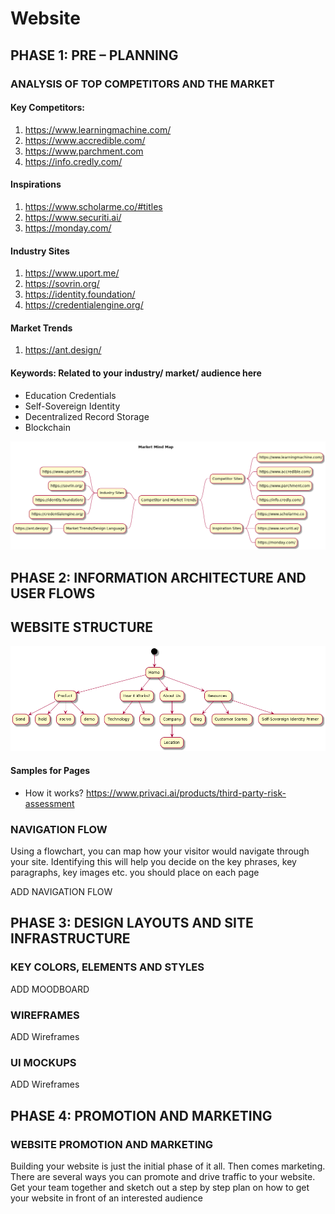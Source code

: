 # Website

## PHASE 1: PRE – PLANNING

### ANALYSIS OF TOP COMPETITORS AND THE MARKET
#### Key Competitors:
1. https://www.learningmachine.com/
2. https://www.accredible.com/
3. https://www.parchment.com
4. https://info.credly.com/ 
#### Inspirations
1. https://www.scholarme.co/#titles
2. https://www.securiti.ai/
3. https://monday.com/

#### Industry Sites
1. https://www.uport.me/
2. https://sovrin.org/
3. https://identity.foundation/
4. https://credentialengine.org/
#### Market Trends
1. https://ant.design/

#### Keywords:  Related to your industry/ market/ audience here
* Education Credentials
* Self-Sovereign Identity
* Decentralized Record Storage
* Blockchain

![minmpaMarket](market-trends.png "Mind Map")




## PHASE 2: INFORMATION ARCHITECTURE AND USER FLOWS
## WEBSITE STRUCTURE

![sitemap](sitemap.png "Site Map")

#### Samples for Pages
* How it works? https://www.privaci.ai/products/third-party-risk-assessment


### NAVIGATION FLOW
Using a flowchart, you can map how your visitor would navigate through your site. Identifying this will help you decide on the key phrases, key paragraphs, key images etc. you should place on each page


ADD NAVIGATION FLOW

## PHASE 3: DESIGN LAYOUTS AND SITE INFRASTRUCTURE

### KEY COLORS, ELEMENTS AND STYLES
ADD MOODBOARD

### WIREFRAMES
ADD Wireframes

### UI MOCKUPS
ADD Wireframes

## PHASE 4: PROMOTION AND MARKETING

### WEBSITE PROMOTION AND MARKETING
Building your website is just the initial phase of it all. Then comes marketing. There are several ways you can promote and drive traffic to your website. Get your team together and sketch out a step by step plan on how to get your website in front of an interested audience 

